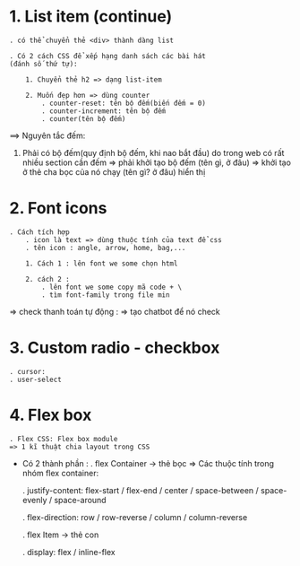 # 1. List item (continue)

    . có thể chuyển thẻ <div> thành dàng list

    . Có 2 cách CSS để xếp hạng danh sách các bài hát
    (đánh số thứ tự):

        1. Chuyển thẻ h2 => dạng list-item

        2. Muốn đẹp hơn => dùng counter
            . counter-reset: tên bộ đếm(biến đếm = 0)
            . counter-increment: tên bộ đếm
            . counter(tên bộ đếm)

==> Nguyên tắc đếm:

1. Phải có bộ đếm(quy định bộ đếm, khi nao bắt đầu)
   do trong web có rất nhiều section cần đếm
   => phải khởi tạo bộ đếm (tên gì, ở đâu)
   => khởi tạo ở thẻ cha bọc của nó
   chạy (tên gì? ở đâu)
   hiển thị

# 2. Font icons

    . Cách tích hợp
        . icon là text => dùng thuộc tính của text để css
        . tên icon : angle, arrow, home, bag,...

        1. Cách 1 : lên font we some chọn html

        2. cách 2 :
            . lên font we some copy mã code + \
            . tìm font-family trong file min

=> check thanh toán tự động :
=> tạo chatbot để nó check

# 3. Custom radio - checkbox

    . cursor:
    . user-select

# 4. Flex box

    . Flex CSS: Flex box module
    => 1 kĩ thuật chia layout trong CSS

-   Có 2 thành phần :
    . flex Container -> thẻ bọc
    => Các thuộc tính trong nhóm flex container:

    . justify-content: flex-start / flex-end / center / space-between / space-evenly / space-around

    . flex-direction: row / row-reverse / column / column-reverse

    . flex Item -> thẻ con

    . display: flex / inline-flex
